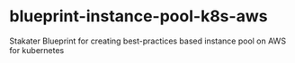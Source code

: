 # blueprint-instance-pool-k8s-aws
Stakater Blueprint for creating best-practices based instance pool on AWS for kubernetes
